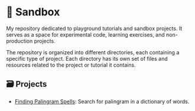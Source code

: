 # 🧪 Sandbox

My repository dedicated to playground tutorials and sandbox projects. It serves as a space for experimental code, learning exercises, and non-production projects.

The repository is organized into different directories, each containing a specific type of project. Each directory has its own set of files and resources related to the project or tutorial it contains.

## 🗃️ Projects

- [Finding Palingram Spells](./finding-palingram-spells/README.md): Search for palingram in a dictionary of words. 
